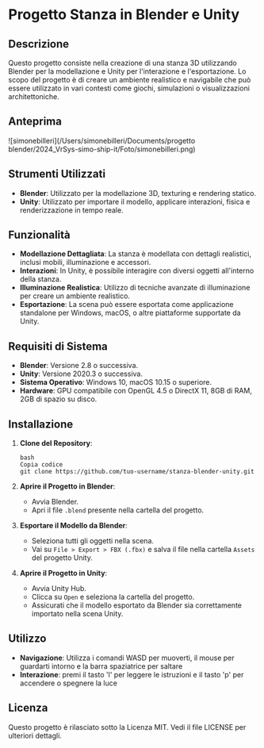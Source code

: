 # Progetto Stanza in Blender e Unity

## Descrizione

Questo progetto consiste nella creazione di una stanza 3D utilizzando Blender per la modellazione e Unity per l'interazione e l'esportazione. Lo scopo del progetto è di creare un ambiente realistico e navigabile che può essere utilizzato in vari contesti come giochi, simulazioni o visualizzazioni architettoniche.

## Anteprima

![simonebilleri](/Users/simonebilleri/Documents/progetto blender/2024_VrSys-simo-ship-it/Foto/simonebilleri.png)

## Strumenti Utilizzati

- **Blender**: Utilizzato per la modellazione 3D, texturing e rendering statico.
- **Unity**: Utilizzato per importare il modello, applicare interazioni, fisica e renderizzazione in tempo reale.

## Funzionalità

- **Modellazione Dettagliata**: La stanza è modellata con dettagli realistici, inclusi mobili, illuminazione e accessori.
- **Interazioni**: In Unity, è possibile interagire con diversi oggetti all'interno della stanza.
- **Illuminazione Realistica**: Utilizzo di tecniche avanzate di illuminazione per creare un ambiente realistico.
- **Esportazione**: La scena può essere esportata come applicazione standalone per Windows, macOS, o altre piattaforme supportate da Unity.

## Requisiti di Sistema

- **Blender**: Versione 2.8 o successiva.
- **Unity**: Versione 2020.3 o successiva.
- **Sistema Operativo**: Windows 10, macOS 10.15 o superiore.
- **Hardware**: GPU compatibile con OpenGL 4.5 o DirectX 11, 8GB di RAM, 2GB di spazio su disco.

## Installazione

1. **Clone del Repository**:

   ```
   bash
   Copia codice
   git clone https://github.com/tuo-username/stanza-blender-unity.git
   ```

2. **Aprire il Progetto in Blender**:

   - Avvia Blender.
   - Apri il file `.blend` presente nella cartella del progetto.

3. **Esportare il Modello da Blender**:

   - Seleziona tutti gli oggetti nella scena.
   - Vai su `File > Export > FBX (.fbx)` e salva il file nella cartella `Assets` del progetto Unity.

4. **Aprire il Progetto in Unity**:

   - Avvia Unity Hub.
   - Clicca su `Open` e seleziona la cartella del progetto.
   - Assicurati che il modello esportato da Blender sia correttamente importato nella scena Unity.

## Utilizzo

- **Navigazione**: Utilizza i comandi WASD per muoverti, il mouse per guardarti intorno e la barra spaziatrice per saltare 
- **Interazione**: premi il tasto 'l' per leggere le istruzioni e il tasto 'p' per accendere o spegnere la luce

## Licenza

Questo progetto è rilasciato sotto la Licenza MIT. Vedi il file LICENSE per ulteriori dettagli.

